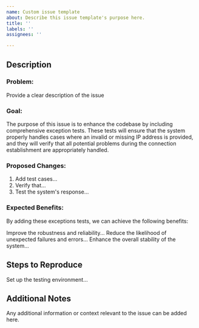 ```yaml
---
name: Custom issue template
about: Describe this issue template's purpose here.
title: ''
labels: ''
assignees: ''

---
```


## Description
### Problem:
Provide a clear description of the issue

### Goal:
The purpose of this issue is to enhance the codebase by including comprehensive exception tests. These tests will ensure that the system properly handles cases where an invalid or missing IP address is provided, and they will verify that all potential problems during the connection establishment are appropriately handled.

### Proposed Changes:

1. Add test cases...
2. Verify that...
3. Test the system's response...

### Expected Benefits:
By adding these exceptions tests, we can achieve the following benefits:

Improve the robustness and reliability...
Reduce the likelihood of unexpected failures and errors...
Enhance the overall stability of the system...


## Steps to Reproduce
Set up the testing environment...

## Additional Notes
Any additional information or context relevant to the issue can be added here.
